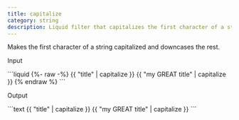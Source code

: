 ```yaml
---
title: capitalize
category: string
description: Liquid filter that capitalizes the first character of a string.
---
```


Makes the first character of a string capitalized and downcases the rest.

<p class="code-label">Input</p>
```liquid
{%- raw -%}
{{ "title" | capitalize }}
{{ "my GREAT title" | capitalize }}
{% endraw %}
```

<p class="code-label">Output</p>
```text
{{ "title" | capitalize }}
{{ "my GREAT title" | capitalize }}
```
